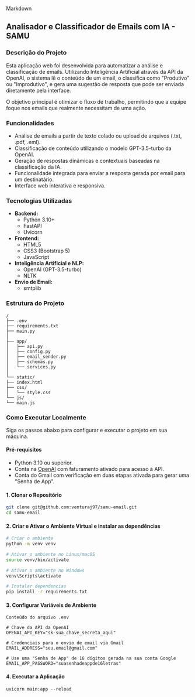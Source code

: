 Markdown

## Analisador e Classificador de Emails com IA - SAMU

### Descrição do Projeto

Esta aplicação web foi desenvolvida para automatizar a análise e classificação de emails. Utilizando Inteligência Artificial através da API da OpenAI, o sistema lê o conteúdo de um email, o classifica como "Produtivo" ou "Improdutivo", e gera uma sugestão de resposta que pode ser enviada diretamente pela interface.

O objetivo principal é otimizar o fluxo de trabalho, permitindo que a equipe foque nos emails que realmente necessitam de uma ação.

### Funcionalidades

- Análise de emails a partir de texto colado ou upload de arquivos (.txt, .pdf, .eml).
- Classificação de conteúdo utilizando o modelo GPT-3.5-turbo da OpenAI.
- Geração de respostas dinâmicas e contextuais baseadas na classificação da IA.
- Funcionalidade integrada para enviar a resposta gerada por email para um destinatário.
- Interface web interativa e responsiva.

### Tecnologias Utilizadas

- **Backend:**
  - Python 3.10+
  - FastAPI
  - Uvicorn
- **Frontend:**
  - HTML5
  - CSS3 (Bootstrap 5)
  - JavaScript
- **Inteligência Artificial e NLP:**
  - OpenAI (GPT-3.5-turbo)
  - NLTK
- **Envio de Email:**
  - smtplib

### Estrutura do Projeto
```
/
├── .env
├── requirements.txt
├── main.py
│
├── app/
│   ├── api.py
│   ├── config.py
│   ├── email_sender.py
│   ├── schemas.py
│   └── services.py
│
└── static/
├── index.html
├── css/
│   └── style.css
└── js/
└── main.js
```

### Como Executar Localmente

Siga os passos abaixo para configurar e executar o projeto em sua máquina.

#### Pré-requisitos

- Python 3.10 ou superior.
- Conta na [OpenAI](https://platform.openai.com/) com faturamento ativado para acesso à API.
- Conta do Gmail com verificação em duas etapas ativada para gerar uma "Senha de App".

#### 1. Clonar o Repositório

```bash
git clone git@github.com:venturaj97/samu-email.git
cd samu-email
```
#### 2. Criar e Ativar o Ambiente Virtual e instalar as dependências

```bash
# Criar o ambiente
python -m venv venv

# Ativar o ambiente no Linux/macOS
source venv/bin/activate

# Ativar o ambiente no Windows
venv\Scripts\activate

# Instalar dependencias
pip install -r requirements.txt

```



#### 3. Configurar Variáveis de Ambiente
```
Conteúdo do arquivo .env

# Chave da API da OpenAI
OPENAI_API_KEY="sk-sua_chave_secreta_aqui"

# Credenciais para o envio de email via Gmail
EMAIL_ADDRESS="seu.email@gmail.com"

# Use uma "Senha de App" de 16 dígitos gerada na sua conta Google
EMAIL_APP_PASSWORD="suasenhadeappde16letras"
```

#### 4. Executar a Aplicação
```
uvicorn main:app --reload

